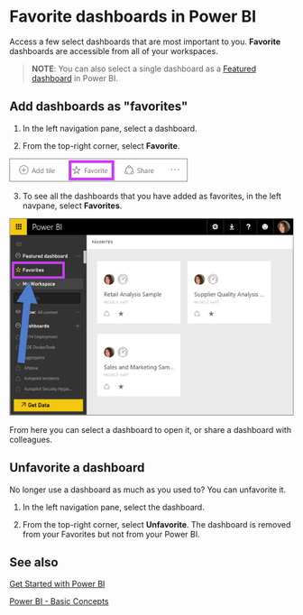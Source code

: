 ﻿<properties
   pageTitle="Favorite dashboards in Power BI"
   description="Documentation on how to dashboards as favorites in Power BI"
   services="powerbi"
   documentationCenter=""
   authors="mihart"
   manager="mblythe"
   backup=""
   editor=""
   tags=""
   qualityFocus="no"
   qualityDate=""/>

<tags
   ms.service="powerbi"
   ms.devlang="NA"
   ms.topic="article"
   ms.tgt_pltfrm="NA"
   ms.workload="powerbi"
   ms.date="05/17/2016"
   ms.author="mihart"/>

# Favorite dashboards in Power BI

Access a few select dashboards that are most important to you. **Favorite** dashboards are accessible from all of your workspaces.

>**NOTE**: You can also select a single dashboard as a [Featured dashboard](powerbi-service-featured-dashboards.md) in Power BI.

## Add dashboards as "favorites"

1.  In the left navigation pane, select a dashboard.

2.  From the top-right corner, select **Favorite**.

  ![](media/powerbi-service-favorite-dashboards/powerbi-dashboard-favorite.png)

3. To see all the dashboards that you have added as favorites, in the left navpane, select **Favorites**.

  ![](media/powerbi-service-favorite-dashboards/powerbi-dashboard-select-favorite-full.png)

  From here you can select a dashboard to open it, or share a dashboard with colleagues.

## Unfavorite a dashboard

No longer use a dashboard as much as you used to?  You can unfavorite it.

1.  In the left navigation pane, select the dashboard.

2.  From the top-right corner, select **Unfavorite**.  The dashboard is removed from your Favorites but not from your Power BI.

## See also

[Get Started with Power BI](powerbi-service-get-started.md)

[Power BI - Basic Concepts](powerbi-service-basic-concepts.md)
